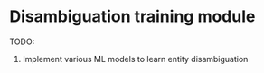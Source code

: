 # Disambiguation training module

TODO:
1. Implement various ML models to learn entity disambiguation
